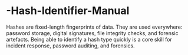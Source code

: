 # -Hash-Identifier-Manual
Hashes are fixed-length fingerprints of data. They are used everywhere: password storage, digital signatures, file integrity checks, and forensic artefacts. Being able to identify a hash type quickly is a core skill for incident response, password auditing, and forensics.
